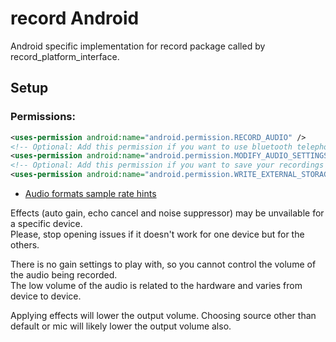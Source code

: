 # record Android

Android specific implementation for record package called by record_platform_interface.

## Setup

### Permissions:
```xml
<uses-permission android:name="android.permission.RECORD_AUDIO" />
<!-- Optional: Add this permission if you want to use bluetooth telephony device like headset/earbuds -->
<uses-permission android:name="android.permission.MODIFY_AUDIO_SETTINGS" />
<!-- Optional: Add this permission if you want to save your recordings in public folders -->
<uses-permission android:name="android.permission.WRITE_EXTERNAL_STORAGE" />
```


* [Audio formats sample rate hints](https://developer.android.com/guide/topics/media/media-formats#audio-formats)

Effects (auto gain, echo cancel and noise suppressor) may be unvailable for a specific device.  
Please, stop opening issues if it doesn't work for one device but for the others.

There is no gain settings to play with, so you cannot control the volume of the audio being recorded.  
The low volume of the audio is related to the hardware and varies from device to device.

Applying effects will lower the output volume. Choosing source other than default or mic will likely lower the output volume also.